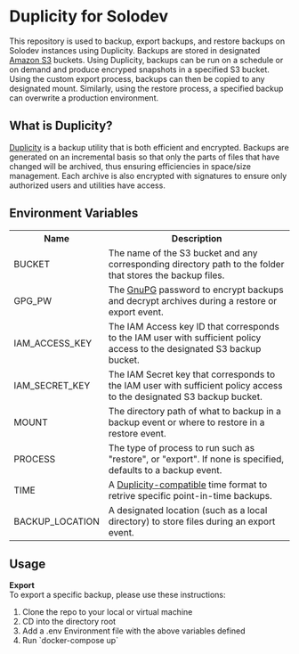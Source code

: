 # Duplicity for Solodev
This repository is used to backup, export backups, and restore backups on Solodev instances using Duplicity. Backups are stored in designated <a href="https://aws.amazon.com/s3/">Amazon S3</a> buckets. Using Duplicity, backups can be run on a schedule or on demand and produce encryped snapshots in a specified S3 bucket. Using the custom export process, backups can then be copied to any designated mount. Similarly, using the restore process, a specified backup can overwrite a production environment.

## What is Duplicity?
<a href="http://duplicity.nongnu.org/">Duplicity</a> is a backup utility that is both efficient and encrypted. Backups are generated on an incremental basis so that only the parts of files that have changed will be archived, thus ensuring efficiencies in space/size management. Each archive is also encrypted with signatures to ensure only authorized users and utilities have access.

## Environment Variables
<table>
  <tr>
    <th>Name</th>
    <th>Description</th>
  </tr>
  <tr>
    <td>BUCKET</td>
    <td>The name of the S3 bucket and any corresponding directory path to the folder that stores the backup files.</td>
  </tr>
  <tr>
    <td>GPG_PW</td>
    <td>The <a href="http://www.gnupg.org/">GnuPG</a> password to encrypt backups and decrypt archives during a restore or export event.</td>
  </tr>
  <tr>
    <td>IAM_ACCESS_KEY</td>
    <td>The IAM Access key ID that corresponds to the IAM user with sufficient policy access to the designated S3 backup bucket.</td>
  </tr>
  <tr>
    <td>IAM_SECRET_KEY</td>
    <td>The IAM Secret key that corresponds to the IAM user with sufficient policy access to the designated S3 backup bucket.</td>
  </tr>
  <tr>
    <td>MOUNT</td>
    <td>The directory path of what to backup in a backup event or where to restore in a restore event.</td>
  </tr>
  <tr>
    <td>PROCESS</td>
    <td>The type of process to run such as "restore", or "export". If none is specified, defaults to a backup event.</td>
  </tr>
  <tr>
    <td>TIME</td>
    <td>A <a href="http://duplicity.nongnu.org/vers7/duplicity.1.html#sect8">Duplicity-compatible</a> time format to retrive specific point-in-time backups.</td>
  </tr>
  <tr>
    <td>BACKUP_LOCATION</td>
    <td>A designated location (such as a local directory) to store files during an export event.</td>
  </tr>              
</table>

## Usage
<strong>Export</strong><br>
To export a specific backup, please use these instructions:
<ol>
  <li>Clone the repo to your local or virtual machine</li>
  <li>CD into the directory root</li>
  <li>Add a .env Environment file with the above variables defined</li>
  <li>Run `docker-compose up`</li>
</ol>